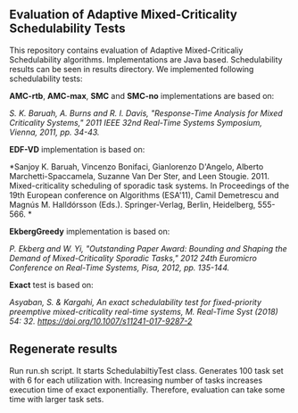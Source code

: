 ## Evaluation of Adaptive Mixed-Criticality Schedulability Tests

This repository contains evaluation of Adaptive Mixed-Criticaliy Schedulability algorithms. Implementations are Java based. Schedulability results
can be seen in results directory. We implemented following schedulability tests:

**AMC-rtb**, **AMC-max**, **SMC** and **SMC-no** implementations are based on: 

*S. K. Baruah, A. Burns and R. I. Davis, "Response-Time Analysis for Mixed Criticality Systems," 2011 IEEE 32nd Real-Time Systems Symposium, Vienna, 2011, pp. 34-43.*

**EDF-VD** implementation is based on:

*Sanjoy K. Baruah, Vincenzo Bonifaci, Gianlorenzo D'Angelo, Alberto Marchetti-Spaccamela, Suzanne Van Der Ster, and Leen Stougie. 2011. Mixed-criticality scheduling of sporadic task systems. In Proceedings of the 19th European conference on Algorithms (ESA'11), Camil Demetrescu and Magnús M. Halldórsson (Eds.). Springer-Verlag, Berlin, Heidelberg, 555-566. *

**EkbergGreedy** implementation is based on:

*P. Ekberg and W. Yi, "Outstanding Paper Award: Bounding and Shaping the Demand of Mixed-Criticality Sporadic Tasks," 2012 24th Euromicro Conference on Real-Time Systems, Pisa, 2012, pp. 135-144.*

**Exact** test is based on:

*Asyaban, S. & Kargahi, An exact schedulability test for fixed-priority preemptive mixed-criticality real-time systems, M. Real-Time Syst (2018) 54: 32. https://doi.org/10.1007/s11241-017-9287-2*

## Regenerate results

Run run.sh script. It starts SchedulabiltiyTest class. Generates 100 task set with 6 for each utilization with. Increasing
number of tasks increases execution time of exact exponentially. Therefore, evaluation can take some time with larger task sets.
